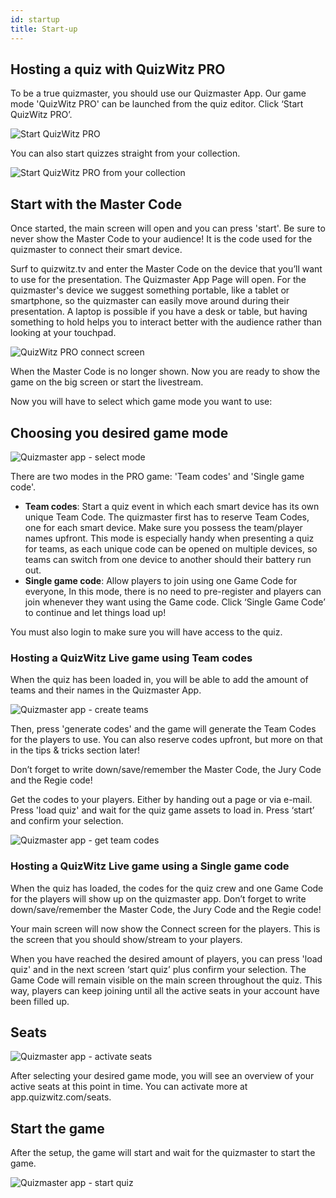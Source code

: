```yaml
---
id: startup
title: Start-up
---
```


## Hosting a quiz with QuizWitz PRO

To be a true quizmaster, you should use our Quizmaster App. Our game mode 'QuizWitz PRO' can be launched from
the quiz editor. Click ‘Start QuizWitz PRO’.

![Start QuizWitz PRO](../../assets/images/start-quizwitz-pro.png)

You can also start quizzes straight from your collection.

![Start QuizWitz PRO from your collection](../../assets/images/start-quizwitz-live.png)

## Start with the Master Code

Once started, the main screen will open and you can press 'start'. Be sure to never show the Master Code
to your audience! It is the code used for the quizmaster to connect their smart device.

Surf to quizwitz.tv and enter the Master Code on the device that you’ll want to use for the presentation.
The Quizmaster App Page will open. For the quizmaster's device we suggest something portable, like a tablet or
smartphone, so the quizmaster can easily move around during their presentation. A laptop is possible if you have a desk
or table, but having something to hold helps you to interact better with the audience rather than looking at your touchpad.

![QuizWitz PRO connect screen](../../assets/images/quizwitz-pro-connect-token.png)

When the Master Code is no longer shown. Now you are ready to show the game on the big screen or start the livestream.

Now you will have to select which game mode you want to use:

## Choosing you desired game mode

![Quizmaster app - select mode](../../assets/images/quizmaster-app-select-mode.png)

There are two modes in the PRO game: 'Team codes' and 'Single game code'.

 * **Team codes**: Start a quiz event in which each smart device has its own unique Team Code. The quizmaster first
   has to reserve Team Codes, one for each smart device. Make sure you possess the team/player names upfront. This mode
   is especially handy when presenting a quiz for teams, as each unique code can be opened on multiple devices, so teams
   can switch from one device to another should their battery run out.
 * **Single game code**: Allow players to join using one Game Code for everyone, In this mode, there is no need
   to pre-register and players can join whenever they want using the Game code. Click ‘Single Game Code’
   to continue and let things load up!

You must also login to make sure you will have access to the quiz.

### Hosting a QuizWitz Live game using Team codes
When the quiz has been loaded in, you will be able to add the amount of teams and their names in the Quizmaster App.

![Quizmaster app - create teams](../../assets/images/quizmaster-app-create-teams.png)

Then, press 'generate codes' and the game will generate the Team Codes for the players to use.
You can also reserve codes upfront, but more on that in the tips & tricks section later!

Don’t forget to write down/save/remember the Master Code, the Jury Code and the Regie code!

Get the codes to your players. Either by handing out a page or via e-mail. Press 'load quiz' and wait for the quiz
game assets to load in. Press ‘start’ and confirm your selection.

![Quizmaster app - get team codes](../../assets/images/quizmaster-app-create-teams2.png)

### Hosting a QuizWitz Live game using a Single game code
When the quiz has loaded, the codes for the quiz crew and one Game Code for the players will show up on the quizmaster app.
Don’t forget to write down/save/remember the Master Code, the Jury Code and the Regie code!

Your main screen will now show the Connect screen for the players.
This is the screen that you should show/stream to your players.

When you have reached the desired amount of players, you can press 'load quiz' and in the next screen ‘start quiz’
plus confirm your selection. The Game Code will remain visible on the main screen throughout the quiz.
This way, players can keep joining until all the active seats in your account have been filled up.

## Seats

![Quizmaster app - activate seats](../../assets/images/quizmaster-app-seats.png)

After selecting your desired game mode, you will see an overview of your active seats at this point in time.
You can activate more at app.quizwitz.com/seats. 

## Start the game

After the setup, the game will start and wait for the quizmaster to start the game.

![Quizmaster app - start quiz](../../assets/images/quizmaster-app-start-quiz.png)


